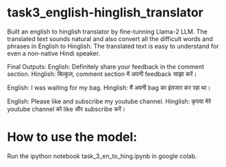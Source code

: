 # task3_english-hinglish_translator
Built an english to hinglish translator by fine-tunning Llama-2 LLM. The translated text sounds natural and also convert all the difficult words and phrases in English to Hinglish. The translated text is easy to understand for even a non-native Hindi speaker.

Final Outputs:
English: Definitely share your feedback in the comment section.
Hinglish: बिल्कुल, comment section में अपनी feedback साझा करें।

English: I was waiting for my bag.
Hinglish: मैं अपनी bag का इंतजार कर रहा था।

English: Please like and subscribe my youtube channel.
Hinglish: कृपया मेरे youtube channel को like और subscribe करें।

# How to use the model:
Run the ipython notebook task_3_en_to_hing.ipynb in google colab.
